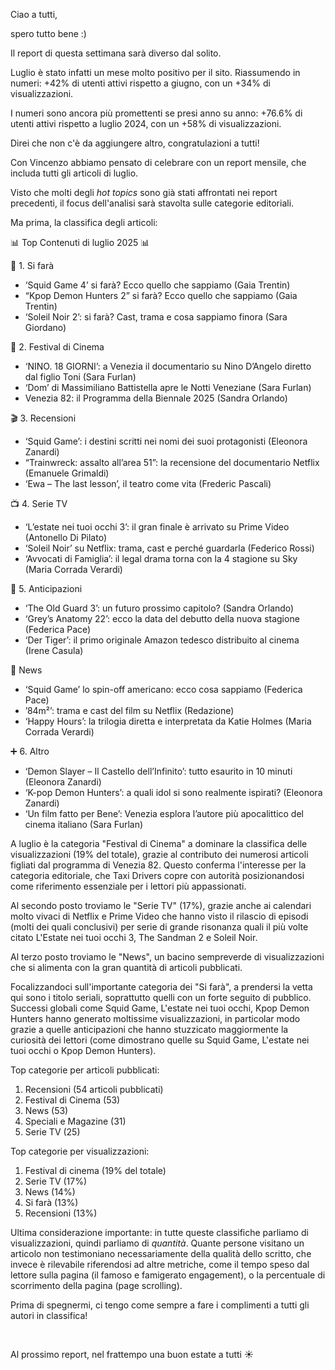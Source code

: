 Ciao a tutti,

spero tutto bene :)

Il report di questa settimana sarà diverso dal solito.

Luglio è stato infatti un mese molto positivo per il sito. Riassumendo in numeri: +42% di utenti attivi rispetto a giugno, con un +34% di visualizzazioni.

I numeri sono ancora più promettenti se presi anno su anno: +76.6% di utenti attivi rispetto a luglio 2024, con un +58% di visualizzazioni.

Direi che non c'è da aggiungere altro, congratulazioni a tutti!

Con Vincenzo abbiamo pensato di celebrare con un report mensile, che includa tutti gli articoli di luglio.

Visto che molti degli *hot topics* sono già stati affrontati nei report precedenti, il focus dell'analisi sarà stavolta sulle categorie editoriali.

Ma prima, la classifica degli articoli:



📊 Top Contenuti di luglio 2025 📊



🔎 1. Si farà

* ‘Squid Game 4’ si farà? Ecco quello che sappiamo (Gaia Trentin)
* “Kpop Demon Hunters 2” si farà? Ecco quello che sappiamo (Gaia Trentin)
* ‘Soleil Noir 2’: si farà? Cast, trama e cosa sappiamo finora (Sara Giordano)



🎉 2. Festival di Cinema

* ‘NINO. 18 GIORNI’: a Venezia il documentario su Nino D’Angelo diretto dal figlio Toni (Sara Furlan)
* ‘Dom’ di Massimiliano Battistella apre le Notti Veneziane (Sara Furlan)
* Venezia 82: il Programma della Biennale 2025 (Sandra Orlando)



🎬 3. Recensioni

* ‘Squid Game’: i destini scritti nei nomi dei suoi protagonisti (Eleonora Zanardi)
* “Trainwreck: assalto all’area 51”: la recensione del documentario Netflix (Emanuele Grimaldi)
* ‘Ewa – The last lesson’, il teatro come vita (Frederic Pascali)



📺 4. Serie TV

* ‘L’estate nei tuoi occhi 3’: il gran finale è arrivato su Prime Video (Antonello Di Pilato)
* ‘Soleil Noir’ su Netflix: trama, cast e perché guardarla (Federico Rossi)
* ‘Avvocati di Famiglia’: il legal drama torna con la 4 stagione su Sky (Maria Corrada Verardi)



🔮 5. Anticipazioni

* ‘The Old Guard 3’: un futuro prossimo capitolo? (Sandra Orlando)
* ‘Grey’s Anatomy 22’: ecco la data del debutto della nuova stagione (Federica Pace)
* ‘Der Tiger’: il primo originale Amazon tedesco distribuito al cinema (Irene Casula)



📰 News

* ‘Squid Game’ lo spin-off americano: ecco cosa sappiamo (Federica Pace)
* ’84m²’: trama e cast del film su Netflix (Redazione)
* ‘Happy Hours’: la trilogia diretta e interpretata da Katie Holmes (Maria Corrada Verardi)



➕ 6. Altro

* ‘Demon Slayer – Il Castello dell’Infinito’: tutto esaurito in 10 minuti (Eleonora Zanardi)
* ‘K-pop Demon Hunters’: a quali idol si sono realmente ispirati? (Eleonora Zanardi)
* ‘Un film fatto per Bene’: Venezia esplora l’autore più apocalittico del cinema italiano (Sara Furlan)





A luglio è la categoria "Festival di Cinema" a dominare la classifica delle visualizzazioni (19% del totale), grazie al contributo dei numerosi articoli figliati dal programma di Venezia 82. Questo conferma l'interesse per la categoria editoriale, che Taxi Drivers copre con autorità posizionandosi come riferimento essenziale per i lettori più appassionati.



Al secondo posto troviamo le "Serie TV" (17%), grazie anche ai calendari molto vivaci di Netflix e Prime Video che hanno visto il rilascio di episodi (molti dei quali conclusivi) per serie di grande risonanza quali il più volte citato L'Estate nei tuoi occhi 3, The Sandman 2 e Soleil Noir.



Al terzo posto troviamo le "News", un bacino sempreverde di visualizzazioni che si alimenta con la gran quantità di articoli pubblicati.



Focalizzandoci sull'importante categoria dei "Si farà", a prendersi la vetta qui sono i titolo seriali, soprattutto quelli con un forte seguito di pubblico. Successi globali come Squid Game, L'estate nei tuoi occhi, Kpop Demon Hunters hanno generato moltissime visualizzazioni, in particolar modo grazie a quelle anticipazioni che hanno stuzzicato maggiormente la curiosità dei lettori (come dimostrano quelle su Squid Game, L'estate nei tuoi occhi o Kpop Demon Hunters).



Top categorie per articoli pubblicati:

1. Recensioni (54 articoli pubblicati)
2. Festival di Cinema (53)
3. News (53)
4. Speciali e Magazine (31)
5. Serie TV (25)



Top categorie per visualizzazioni:

1. Festival di cinema (19% del totale)
2. Serie TV (17%)
3. News (14%)
4. Si farà (13%)
5. Recensioni (13%)



Ultima considerazione importante: in tutte queste classifiche parliamo di visualizzazioni, quindi parliamo di *quantità*. Quante persone visitano un articolo non testimoniano necessariamente della qualità dello scritto, che invece è rilevabile riferendosi ad altre metriche, come il tempo speso dal lettore sulla pagina (il famoso e famigerato engagement), o la percentuale di scorrimento della pagina (page scrolling).



Prima di spegnermi, ci tengo come sempre a fare i complimenti a tutti gli autori in classifica!

 

Al prossimo report, nel frattempo una buon estate a tutti ☀️

